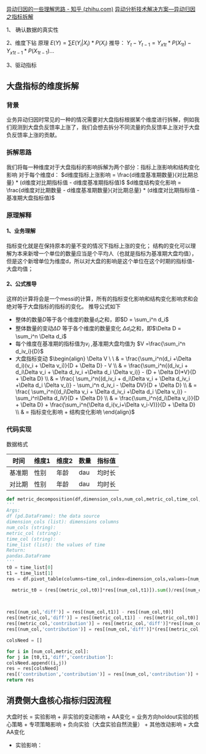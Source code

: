 [异动归因的一些理解思路 - 知乎 (zhihu.com)](https://zhuanlan.zhihu.com/p/405120567)
[异动分析技术解决方案—异动归因之指标拆解](https://developer.aliyun.com/article/880405)

1、 确认数据的真实性



2、维度下钻
原理
$E(Y) = \sum E(Y_i|X_i) * P(X_i)$
推导：
$Y_{t} - Y_{t-1} = Y_{x1t} *P(X_{1t}) - Y_{x1t-1} * P(X_{1t-1}) ...$


3、驱动指标




## 大盘指标的维度拆解
### 背景

业务异动归因时常见的一种的情况需要对大盘指标根据某个维度进行拆解，例如我们观测到大盘负反馈率上涨了，我们会想去拆分不同流量的负反馈率上涨对于大盘负反馈率上涨的贡献。

### 拆解思路
我们将每一种维度对于大盘指标的影响拆解为两个部分：指标上涨影响和结构变化影响
对于每个维度d：
$d维度指标上涨影响 = \frac{d维度基准期数量}{对比期总量} * (d维度对比期指标值 - d维度基准期指标值)$
$d维度结构变化影响 = \frac{d维度对比期数量 - d维度基准期数量}{对比期总量} * (d维度对比期指标值 - 基准期大盘指标值)$

### 原理解释
#### 1、业务理解
指标变化就是在保持原本的量不变的情况下指标上涨的变化；
结构的变化可以理解为本来新增一个单位的数量应当是个平均人（也就是指标为基准期大盘均值），但是这个新增单位为维度d，所以对大盘的影响是这个单位在这个时期的指标值-大盘均值；

#### 2、公式推导

这样的计算将会是一个messi的计算，所有的指标变化影响和结构变化影响求和会绝对等于大盘指标的指标的变化。
推导公式如下
+ 整体的数量$D$等于各个维度的数量$d_i$之和，即$D = \sum_i^n d_i$
+ 整体数量的变动$\Delta D$  等于各个维度的数量变化 $\Delta d_i$之和，即$\Delta D = \sum_i^n \Delta d_i$
+ 每个维度在基准期的指标值为$v_i$ ,基准期大盘均值为 $V =\frac{\sum_i^n d_iv_i}{D}$
+ 大盘指标变动
$\begin{align}  \Delta V \ \ & = \frac{\sum_i^n(d_i +\Delta d_i)(v_i + \Delta v_i)}{D + \Delta D} - V \\ & = \frac{\sum_i^n{(d_iv_i + d_i\Delta v_i + \Delta d_iv_i +\Delta d_i \Delta v_i)} - (D + \Delta D)*V}{D + \Delta D} \\ & = \frac{ \sum_i^n{(d_iv_i + d_i\Delta v_i + \Delta d_iv_i +\Delta d_i \Delta v_i)} - \sum_i^n d_iv_i - \Delta DV}{D + \Delta D} \\ & = \frac{ \sum_i^n{(d_i\Delta v_i + \Delta d_iv_i +\Delta d_i \Delta v_i)} - \sum_i^n\Delta d_iV}{D + \Delta D} \\ & = \frac{\sum_i^n{d_i\Delta v_i}}{D + \Delta D} + \frac{\sum_i^n{\Delta d_i(v_i+\Delta v_i-V)}}{D + \Delta D} \\  & = 指标变化影响 + 结构变化影响 \end{align}$

### 代码实现

数据格式

| 时间  | 维度1 | 维度2 | 数量  | 指标值 |
| --- | --- | --- | --- | --- |
| 基准期 | 性别  | 年龄  | dau | 均时长 |
| 对比期 | 性别  | 年龄  | dau | 均时长 |

```python
def metric_decomposition(df,dimension_cols,num_col,metric_col,time_col,time_list):
'''
Args:
df (pd.DataFrame): the data source
dimension_cols (list): dimensions columns
num_cols (string):
metric_col (string):
time_col (string):
time_list (list): the values of time
Return:
pandas.DataFrame
'''
t0 = time_list[0]
t1 = time_list[1]
res = df.pivot_table(columns=time_col,index=dimension_cols,values=[num_col,metric_col],aggfunc=sum,dropna=False)

  metric_t0 = (res[(metric_col,t0)]*res[(num_col,t1)]).sum()/res[(num_col,t0)].sum()

  

res[(num_col,'diff')] = res[(num_col,t1)] - res[(num_col,t0)]
res[(metric_col,'diff')] = res[(metric_col,t1)] - res[(metric_col,t0)]
res[(metric_col,'contribution')] = res[(metric_col,'diff')]*res[(num_col,t0)]
res[(num_col,'contribution')] = res[(num_col,'diff')]*(res[(metric_col,t1)] - metric_t0)

colsNeed = []

for i in [num_col,metric_col]:
for j in [t0,t1,'diff','contribution']:
colsNeed.append((i,j))
res = res[colsNeed]
res[('contribution','contribution')] = res[(num_col,'contribution')] + res[(metric_col,'contribution')]
return res

```






## 消费侧大盘核心指标归因流程
 
 
 大盘时长 = 实验影响 + 非实验的变动影响 + AA变化 
 = 业务方向holdout实验的核心策略 + 专项策略影响 + 负向实验（大盘实验自然流量） + 其他改动影响 + 大盘AA变化
 + 实验影响：